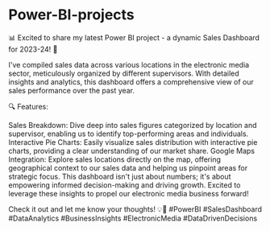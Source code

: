 # Power-BI-projects
📊 Excited to share my latest Power BI project - a dynamic Sales Dashboard for 2023-24! 🚀

I've compiled sales data across various locations in the electronic media sector, meticulously organized by different supervisors. With detailed insights and analytics, this dashboard offers a comprehensive view of our sales performance over the past year.

🔍 Features:

Sales Breakdown: Dive deep into sales figures categorized by location and supervisor, enabling us to identify top-performing areas and individuals.
Interactive Pie Charts: Easily visualize sales distribution with interactive pie charts, providing a clear understanding of our market share.
Google Maps Integration: Explore sales locations directly on the map, offering geographical context to our sales data and helping us pinpoint areas for strategic focus.
This dashboard isn't just about numbers; it's about empowering informed decision-making and driving growth. Excited to leverage these insights to propel our electronic media business forward!

Check it out and let me know your thoughts! 💡💼 #PowerBI #SalesDashboard #DataAnalytics #BusinessInsights #ElectronicMedia #DataDrivenDecisions
